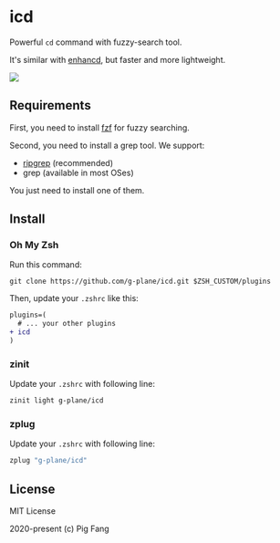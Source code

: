 # icd

Powerful `cd` command with fuzzy-search tool.

It's similar with [enhancd](https://github.com/b4b4r07/enhancd), but faster and more lightweight.

![](./demo.webp)

## Requirements

First, you need to install [fzf](https://github.com/junegunn/fzf) for fuzzy searching.

Second, you need to install a grep tool. We support:

- [ripgrep](https://github.com/BurntSushi/ripgrep) (recommended)
- grep (available in most OSes)

You just need to install one of them.

## Install

### Oh My Zsh

Run this command:

```
git clone https://github.com/g-plane/icd.git $ZSH_CUSTOM/plugins
```

Then, update your `.zshrc` like this:

```diff
plugins=(
  # ... your other plugins
+ icd
)
```

### zinit

Update your `.zshrc` with following line:

```sh
zinit light g-plane/icd
```

### zplug

Update your `.zshrc` with following line:

```sh
zplug "g-plane/icd"
```

## License

MIT License

2020-present (c) Pig Fang
